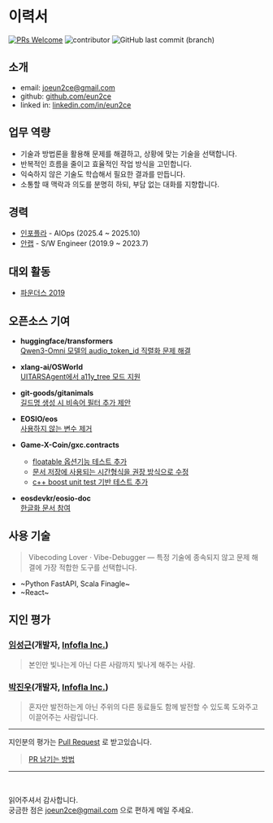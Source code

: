 # 이력서

[![PRs Welcome](https://img.shields.io/badge/PRs-welcome-brightgreen.svg?color=blue)](http://makeapullrequest.com)
![contributor](https://img.shields.io/github/contributors/eun2ce/RESUME.svg?color=blue)
![GitHub last commit (branch)](https://img.shields.io/github/last-commit/eun2ce/RESUME/main?color=blue)

## 소개

- email: joeun2ce@gmail.com
- github: [github.com/eun2ce](https://github.com/eun2ce)
- linked in: [linkedin.com/in/eun2ce](https://www.linkedin.com/in/eun2ce)

## 업무 역량

- 기술과 방법론을 활용해 문제를 해결하고, 상황에 맞는 기술을 선택합니다.
- 반복적인 흐름을 줄이고 효율적인 작업 방식을 고민합니다.
- 익숙하지 않은 기술도 학습해서 필요한 결과를 만듭니다.
- 소통할 때 맥락과 의도를 분명히 하되, 부담 없는 대화를 지향합니다.

## 경력

- [인포플라](https://www.infofla.com/) - AIOps (2025.4 ~ 2025.10)
- [안랩](https://www.ahnlab.com/) - S/W Engineer (2019.9 ~ 2023.7)

## 대외 활동

- [파운더스 2019](https://www.decenter.kr/NewsView/1VGLKLN4T2/GZ02)

## 오픈소스 기여

- **huggingface/transformers**  
  [Qwen3-Omni 모델의 audio_token_id 직렬화 문제 해결](https://github.com/huggingface/transformers/pull/41192)

- **xlang-ai/OSWorld**  
  [UITARSAgent에서 a11y_tree 모드 지원](https://github.com/xlang-ai/OSWorld/pull/346)

- **git-goods/gitanimals**  
  [길드명 생성 시 비속어 필터 추가 제안](https://github.com/git-goods/gitanimals/pull/262)

- **EOSIO/eos**  
  [사용하지 않는 변수 제거](https://github.com/EOSIO/eos/pull/6934)

- **Game-X-Coin/gxc.contracts**  
  - [floatable 옵션기능 테스트 추가](https://github.com/Game-X-Coin/gxc.contracts/pull/12)  
  - [문서 저장에 사용되는 시간형식을 권장 방식으로 수정](https://github.com/Game-X-Coin/gxc.contracts/pull/19)  
  - [c++ boost unit test 기반 테스트 추가](https://github.com/Game-X-Coin/gxc.contracts/pull/14)

- **eosdevkr/eosio-doc**  
  [한글화 문서 참여](https://github.com/eosdevkr/eosio-doc/pull/22)


## 사용 기술 

> Vibecoding Lover · Vibe-Debugger — 특정 기술에 종속되지 않고 문제 해결에 가장 적합한 도구를 선택합니다.

- ~Python FastAPI, Scala Finagle~
- ~React~

## 지인 평가

### [임성근](https://github.com/lim4349)(개발자, [Infofla Inc.](https://infofla.com/))
> 본인만 빛나는게 아닌 다른 사람까지 빛나게 해주는 사람.

### [박진우](https://github.com/PJINU)(개발자, [Infofla Inc.](https://infofla.com/))
> 혼자만 발전하는게 아닌 주위의 다른 동료들도 함께 발전할 수 있도록 도와주고 이끌어주는 사람입니다.

---

지인분의 평가는 [Pull Request](https://github.com/eun2ce/RESUME/pulls) 로 받고있습니다.
> [PR 남기는 방법](https://eun2ce.github.io/posts/how-to-contribute-github/)

---

<br/>

읽어주셔서 감사합니다.  
궁금한 점은 joeun2ce@gmail.com 으로 편하게 메일 주세요.
